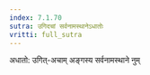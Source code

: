```yaml
---
index: 7.1.70
sutra: उगिदचां सर्वनामस्थानेऽधातोः
vritti: full_sutra
---
```


अधातो: उगित्-अचाम् अङ्गस्य सर्वनामस्थाने नुम्